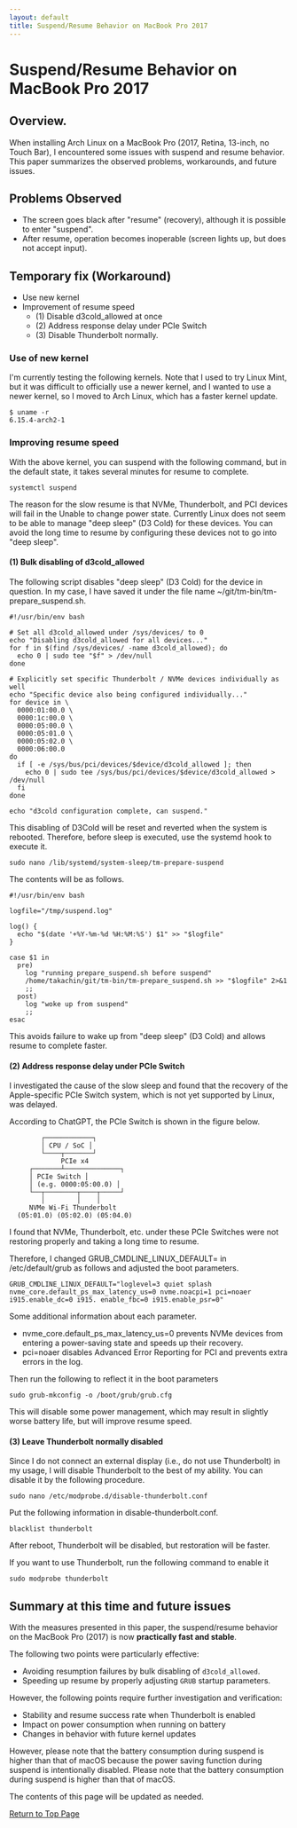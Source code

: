 ```yaml
---
layout: default
title: Suspend/Resume Behavior on MacBook Pro 2017
---
```


# Suspend/Resume Behavior on MacBook Pro 2017

## Overview.

When installing Arch Linux on a MacBook Pro (2017, Retina, 13-inch, no Touch Bar), I encountered some issues with suspend and resume behavior. This paper summarizes the observed problems, workarounds, and future issues.

## Problems Observed

- The screen goes black after "resume" (recovery), although it is possible to enter "suspend".
- After resume, operation becomes inoperable (screen lights up, but does not accept input).

## Temporary fix (Workaround)

- Use new kernel
- Improvement of resume speed
  - (1) Disable d3cold_allowed at once
  - (2) Address response delay under PCIe Switch
  - (3) Disable Thunderbolt normally.

### Use of new kernel

I'm currently testing the following kernels.
Note that I used to try Linux Mint, but it was difficult to officially use a newer kernel, and I wanted to use a newer kernel, so I moved to Arch Linux, which has a faster kernel update.

```
$ uname -r
6.15.4-arch2-1
```

### Improving resume speed

With the above kernel, you can suspend with the following command, but in the default state, it takes several minutes for resume to complete.

```
systemctl suspend 
```

The reason for the slow resume is that NVMe, Thunderbolt, and PCI devices will fail in the Unable to change power state. Currently Linux does not seem to be able to manage "deep sleep" (D3 Cold) for these devices. You can avoid the long time to resume by configuring these devices not to go into "deep sleep".

#### (1) Bulk disabling of d3cold_allowed

The following script disables "deep sleep" (D3 Cold) for the device in question.
In my case, I have saved it under the file name ~/git/tm-bin/tm-prepare_suspend.sh.

```
#!/usr/bin/env bash

# Set all d3cold_allowed under /sys/devices/ to 0
echo "Disabling d3cold_allowed for all devices..."
for f in $(find /sys/devices/ -name d3cold_allowed); do
  echo 0 | sudo tee "$f" > /dev/null
done

# Explicitly set specific Thunderbolt / NVMe devices individually as well
echo "Specific device also being configured individually..."
for device in \
  0000:01:00.0 \
  0000:1c:00.0 \
  0000:05:00.0 \
  0000:05:01.0 \
  0000:05:02.0 \
  0000:06:00.0
do
  if [ -e /sys/bus/pci/devices/$device/d3cold_allowed ]; then
    echo 0 | sudo tee /sys/bus/pci/devices/$device/d3cold_allowed > /dev/null
  fi
done

echo "d3cold configuration complete, can suspend."
```

This disabling of D3Cold will be reset and reverted when the system is rebooted.
Therefore, before sleep is executed, use the systemd hook to execute it.

```
sudo nano /lib/systemd/system-sleep/tm-prepare-suspend
```

The contents will be as follows.



```
#!/usr/bin/env bash

logfile="/tmp/suspend.log"

log() {
  echo "$(date '+%Y-%m-%d %H:%M:%S') $1" >> "$logfile"
}

case $1 in
  pre)
    log "running prepare_suspend.sh before suspend"
    /home/takachin/git/tm-bin/tm-prepare_suspend.sh >> "$logfile" 2>&1
    ;;
  post)
    log "woke up from suspend"
    ;;
esac
```

This avoids failure to wake up from "deep sleep" (D3 Cold) and allows resume to complete faster.

#### (2) Address response delay under PCIe Switch

I investigated the cause of the slow sleep and found that the recovery of the Apple-specific PCIe Switch system, which is not yet supported by Linux, was delayed.

 According to ChatGPT, the PCIe Switch is shown in the figure below.
```
        ┌────────────┐
        │ CPU / SoC │
        └────┬───────┘
             PCIe x4
     ┌───────┴──────────────┐
     │ PCIe Switch │
     │ (e.g. 0000:05:00.0) │
     └──┬────────┬────┬─────┘
        │        │    │
     NVMe Wi-Fi Thunderbolt
  (05:01.0) (05:02.0) (05:04.0)
```
I found that NVMe, Thunderbolt, etc. under these PCIe Switches were not restoring properly and taking a long time to resume.

Therefore, I changed GRUB_CMDLINE_LINUX_DEFAULT= in /etc/default/grub as follows and adjusted the boot parameters.

```
GRUB_CMDLINE_LINUX_DEFAULT="loglevel=3 quiet splash nvme_core.default_ps_max_latency_us=0 nvme.noacpi=1 pci=noaer i915.enable_dc=0 i915. enable_fbc=0 i915.enable_psr=0"
```

Some additional information about each parameter.

- nvme_core.default_ps_max_latency_us=0 prevents NVMe devices from entering a power-saving state and speeds up their recovery.
- pci=noaer disables Advanced Error Reporting for PCI and prevents extra errors in the log.

Then run the following to reflect it in the boot parameters

```
sudo grub-mkconfig -o /boot/grub/grub.cfg
```

This will disable some power management, which may result in slightly worse battery life, but will improve resume speed.

#### (3) Leave Thunderbolt normally disabled

Since I do not connect an external display (i.e., do not use Thunderbolt) in my usage, I will disable Thunderbolt to the best of my ability. You can disable it by the following procedure.


```
sudo nano /etc/modprobe.d/disable-thunderbolt.conf
```

Put the following information in disable-thunderbolt.conf.

```
blacklist thunderbolt
```

After reboot, Thunderbolt will be disabled, but restoration will be faster.

If you want to use Thunderbolt, run the following command to enable it

```
sudo modprobe thunderbolt
```

## Summary at this time and future issues

With the measures presented in this paper, the suspend/resume behavior on the MacBook Pro (2017) is now **practically fast and stable**.
 
The following two points were particularly effective:

- Avoiding resumption failures by bulk disabling of `d3cold_allowed`.
- Speeding up resume by properly adjusting `GRUB` startup parameters.

However, the following points require further investigation and verification:

- Stability and resume success rate when Thunderbolt is enabled
- Impact on power consumption when running on battery
- Changes in behavior with future kernel updates

However, please note that the battery consumption during suspend is higher than that of macOS because the power saving function during suspend is intentionally disabled. Please note that the battery consumption during suspend is higher than that of macOS.

The contents of this page will be updated as needed.

[Return to Top Page](index.md)
